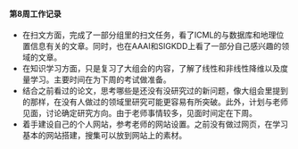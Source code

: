 #### 第8周工作记录
+ 在扫文方面，完成了一部分组里的扫文任务，看了ICML的与数据库和地理位置信息有关的文章。同时，也在AAAI和SIGKDD上看了一部分自己感兴趣的领域的文章。
+ 在知识学习方面，只是复习了大组会的内容，了解了线性和非线性降维以及度量学习。主要时间在为下周的考试做准备。
+ 结合之前看过的论文，思考哪些是还没有没研究过的新问题，像大组会里提到的那样，在没有人做过的领域里研究可能更容易有所突破。此外，计划与老师见面，讨论确定研究方向。由于老师事情较多，见面时间定在下周。
+ 着手建设自己的个人网站，参考老师的网站设置。之前没有做过网页，在学习基本的网站搭建，搜集可以放到网站上的素材。
